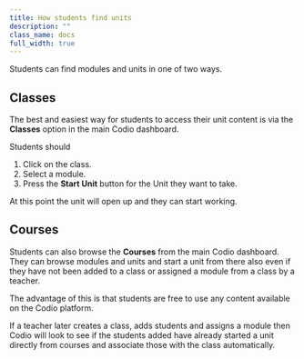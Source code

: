 ```yaml
---
title: How students find units
description: ""
class_name: docs
full_width: true
---
```



Students can find modules and units in one of two ways.

## Classes
The best and easiest way for students to access their unit content is via the **Classes** option in the main Codio dashboard. 

Students should

1. Click on the class.
1. Select a module. 
1. Press the **Start Unit** button for the Unit they want to take.

At this point the unit will open up and they can start working.

## Courses
Students can also browse the **Courses** from the main Codio dashboard. They can browse modules and units and start a unit from there also even if they have not been added to a class or assigned a module from a class by a teacher.

The advantage of this is that students are free to use any content available on the Codio platform.

If a teacher later creates a class, adds students and assigns a module then Codio will look to see if the students added have already started a unit directly from courses and associate those with the class automatically.



